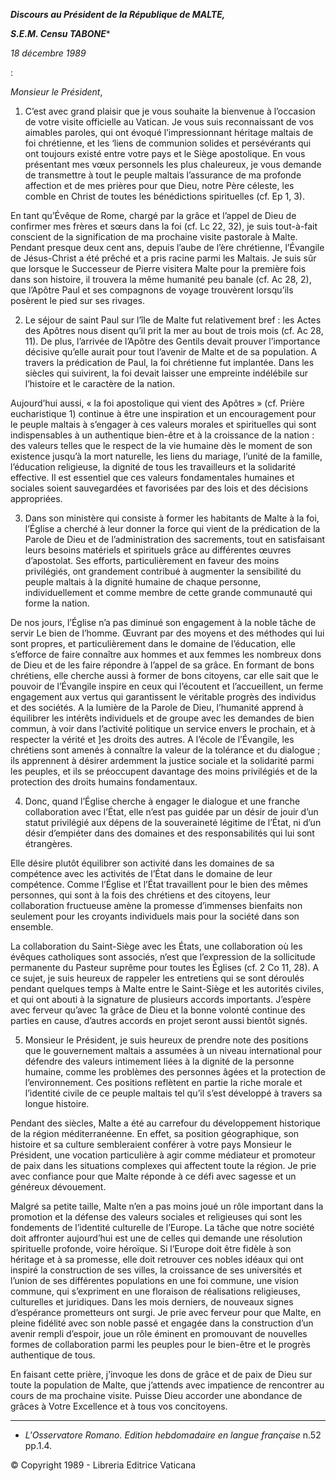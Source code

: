 ***Discours au Président de la République de MALTE,***

***S.E.M. Censu TABONE****

*18 décembre 1989*

:

*Monsieur le Président*,

1. C’est avec grand plaisir que je vous souhaite la bienvenue à l’occasion de votre visite officielle au Vatican. Je vous suis reconnaissant de vos aimables paroles, qui ont évoqué l’impressionnant héritage maltais de foi chrétienne, et les ‘liens de communion solides et persévérants qui ont toujours existé entre votre pays et le Siège apostolique. En vous présentant mes vœux personnels les plus chaleureux, je vous demande de transmettre à tout le peuple maltais l’assurance de ma profonde affection et de mes prières pour que Dieu, notre Père céleste, les comble en Christ de toutes les bénédictions spirituelles (cf. Ep 1, 3).

En tant qu’Évêque de Rome, chargé par la grâce et l’appel de Dieu de confirmer mes frères et sœurs dans la foi (cf. Lc 22, 32), je suis tout-à-fait conscient de la signification de ma prochaine visite pastorale à Malte. Pendant presque deux cent ans, depuis l’aube de l’ère chrétienne, l’Évangile de Jésus-Christ a été prêché et a pris racine parmi les Maltais. Je suis sûr que lorsque le Successeur de Pierre visitera Malte pour la première fois dans son histoire, il trouvera la même humanité peu banale (cf. Ac 28, 2), que l’Apôtre Paul et ses compagnons de voyage trouvèrent lorsqu’ils posèrent le pied sur ses rivages.

2. Le séjour de saint Paul sur l’île de Malte fut relativement bref : les Actes des Apôtres nous disent qu’il prit la mer au bout de trois mois (cf. Ac 28, 11). De plus, l’arrivée de l’Apôtre des Gentils devait prouver l’importance décisive qu’elle aurait pour tout l’avenir de Malte et de sa population. A travers la prédication de Paul, la foi chrétienne fut implantée. Dans les siècles qui suivirent, la foi devait laisser une empreinte indélébile sur l’histoire et le caractère de la nation.

Aujourd’hui aussi, « la foi apostolique qui vient des Apôtres » (cf. Prière eucharistique 1) continue à être une inspiration et un encouragement pour le peuple maltais à s’engager à ces valeurs morales et spirituelles qui sont indispensables à un authentique bien-être et à la croissance de la nation : des valeurs telles que le respect de la vie humaine dès le moment de son existence jusqu’à la mort naturelle, les liens du mariage, l’unité de la famille, l’éducation religieuse, la dignité de tous les travailleurs et la solidarité effective. Il est essentiel que ces valeurs fondamentales humaines et sociales soient sauvegardées et favorisées par des lois et des décisions appropriées.

3. Dans son ministère qui consiste à former les habitants de Malte à la foi, l’Église a cherché à leur donner la force qui vient de la prédication de la Parole de Dieu et de l’administration des sacrements, tout en satisfaisant leurs besoins matériels et spirituels grâce au différentes œuvres d’apostolat. Ses efforts, particulièrement en faveur des moins privilégiés, ont grandement contribué à augmenter la sensibilité du peuple maltais à la dignité humaine de chaque personne, individuellement et comme membre de cette grande communauté qui forme la nation.

De nos jours, l’Église n’a pas diminué son engagement à la noble tâche de servir Le bien de l’homme. Œuvrant par des moyens et des méthodes qui lui sont propres, et particulièrement dans le domaine de l’éducation, elle s’efforce de faire connaître aux hommes et aux femmes les nombreux dons de Dieu et de les faire répondre à l’appel de sa grâce. En formant de bons chrétiens, elle cherche aussi à former de bons citoyens, car elle sait que le pouvoir de l’Évangile inspire en ceux qui l’écoutent et l’accueillent, un ferme engagement aux vertus qui garantissent le véritable progrès des individus et des sociétés. A la lumière de la Parole de Dieu, l’humanité apprend à équilibrer les intérêts individuels et de groupe avec les demandes de bien commun, à voir dans l’activité politique un service envers le prochain, et à respecter la vérité et ]es droits des autres. A l’école de l’Évangile, les chrétiens sont amenés à connaître la valeur de la tolérance et du dialogue ; ils apprennent à désirer ardemment la justice sociale et la solidarité parmi les peuples, et ils se préoccupent davantage des moins privilégiés et de la protection des droits humains fondamentaux.

4. Donc, quand l’Église cherche à engager le dialogue et une franche collaboration avec l’État, elle n’est pas guidée par un désir de jouir d’un statut privilégié aux dépens de la souveraineté légitime de l’État, ni d’un désir d’empiéter dans des domaines et des responsabilités qui lui sont étrangères.

Elle désire plutôt équilibrer son activité dans les domaines de sa compétence avec les activités de l’État dans le domaine de leur compétence. Comme l’Église et l’État travaillent pour le bien des mêmes personnes, qui sont à la fois des chrétiens et des citoyens, leur collaboration fructueuse amène la promesse d’immenses bienfaits non seulement pour les croyants individuels mais pour la société dans son ensemble.

La collaboration du Saint-Siège avec les États, une collaboration où les évêques catholiques sont associés, n’est que l’expression de la sollicitude permanente du Pasteur suprême pour toutes les Églises (cf. 2 Co 11, 28). A ce sujet, je suis heureux de rappeler les entretiens qui se sont déroulés pendant quelques temps à Malte entre le Saint-Siège et les autorités civiles, et qui ont abouti à la signature de plusieurs accords importants. J’espère avec ferveur qu’avec 1a grâce de Dieu et la bonne volonté continue des parties en cause, d’autres accords en projet seront aussi bientôt signés.

5. Monsieur le Président, je suis heureux de prendre note des positions que le gouvernement maltais a assumées à un niveau international pour défendre des valeurs intimement liées à la dignité de la personne humaine, comme les problèmes des personnes âgées et la protection de l’environnement. Ces positions reflètent en partie la riche morale et l’identité civile de ce peuple maltais tel qu’il s’est développé à travers sa longue histoire.

Pendant des siècles, Malte a été au carrefour du développement historique de la région méditerranéenne. En effet, sa position géographique, son histoire et sa culture sembleraient conférer à votre pays Monsieur le Président, une vocation particulière à agir comme médiateur et promoteur de paix dans les situations complexes qui affectent toute la région. Je prie avec confiance pour que Malte réponde à ce défi avec sagesse et un généreux dévouement.

Malgré sa petite taille, Malte n’en a pas moins joué un rôle important dans la promotion et la défense des valeurs sociales et religieuses qui sont les fondements de l’identité culturelle de l’Europe. La tâche que notre société doit affronter aujourd’hui est une de celles qui demande une résolution spirituelle profonde, voire héroïque. Si l’Europe doit être fidèle à son héritage et à sa promesse, elle doit retrouver ces nobles idéaux qui ont inspiré la construction de ses villes, la croissance de ses universités et l’union de ses différentes populations en une foi commune, une vision commune, qui s’expriment en une floraison de réalisations religieuses, culturelles et juridiques. Dans les mois derniers, de nouveaux signes d’espérance prometteurs ont surgi. Je prie avec ferveur pour que Malte, en pleine fidélité avec son noble passé et engagée dans la construction d’un avenir rempli d’espoir, joue un rôle éminent en promouvant de nouvelles formes de collaboration parmi les peuples pour le bien-être et le progrès authentique de tous.

En faisant cette prière, j’invoque les dons de grâce et de paix de Dieu sur toute la population de Malte, que j’attends avec impatience de rencontrer au cours de ma prochaine visite. Puisse Dieu accorder une abondance de grâces à Votre Excellence et à tous vos concitoyens.

* * *

* *L'Osservatore Romano. Edition hebdomadaire en langue française* n.52 pp.1.4.

© Copyright 1989 - Libreria Editrice Vaticana